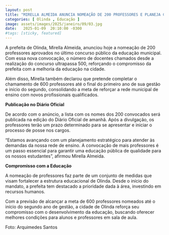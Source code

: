 ```yaml
---
layout: post
title: "MIRELLA ALMEIDA ANUNCIA NOMEAÇÃO DE 200 PROFESSORES E PLANEJA CHEGAR A 600 ATÉ INÍCIO DO SEGUNDO ANO DE GESTÃO"
categories: [ Olinda , Educação ]
image: assets/images/2025/janeiro/09/03.jpg
date:   2025-01-09  20:10:00 -0300
#tags: [sticky, featured]
---
```

A prefeita de Olinda, Mirella Almeida, anunciou hoje a nomeação de 200 professores aprovados no último concurso público da educação municipal. Com essa nova convocação, o número de docentes chamados desde a realização do concurso ultrapassa 500, reforçando o compromisso da prefeita com a melhoria da educação na cidade.

Além disso, Mirella também declarou que pretende completar o chamamento de 600 professores até o final do primeiro ano de sua gestão e início do segundo, consolidando a meta de reforçar a rede municipal de ensino com novos profissionais qualificados.

**Publicação no Diário Oficial**

De acordo com o anúncio, a lista com os nomes dos 200 convocados será publicada na edição do Diário Oficial de amanhã. Após a divulgação, os professores terão um prazo determinado para se apresentar e iniciar o processo de posse nos cargos.

“Estamos avançando com um planejamento estratégico para atender às demandas da nossa rede de ensino. A convocação de mais professores é um passo essencial para garantir uma educação pública de qualidade para os nossos estudantes”, afirmou Mirella Almeida.

**Compromisso com a Educação**

A nomeação de professores faz parte de um conjunto de medidas que visam fortalecer a estrutura educacional de Olinda. Desde o início do mandato, a prefeita tem destacado a prioridade dada à área, investindo em recursos humanos.

Com a previsão de alcançar a meta de 600 professores nomeados até o início do segundo ano de gestão, a cidade de Olinda reforça seu compromisso com o desenvolvimento da educação, buscando oferecer melhores condições para alunos e professores em sala de aula.

Foto: Arquimedes Santos
